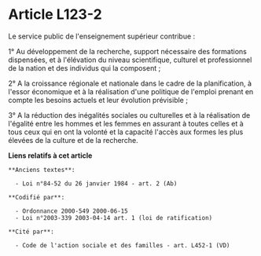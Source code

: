 # Article L123-2

Le service public de l'enseignement supérieur contribue :

1° Au développement de la recherche, support nécessaire des formations dispensées, et à l'élévation du niveau scientifique,
culturel et professionnel de la nation et des individus qui la composent ;

2° A la croissance régionale et nationale dans le cadre de la planification, à l'essor économique et à la réalisation d'une
politique de l'emploi prenant en compte les besoins actuels et leur évolution prévisible ;

3° A la réduction des inégalités sociales ou culturelles et à la réalisation de l'égalité entre les hommes et les femmes en
assurant à toutes celles et à tous ceux qui en ont la volonté et la capacité l'accès aux formes les plus élevées de la
culture et de la recherche.

**Liens relatifs à cet article**

	**Anciens textes**:

	  - Loi n°84-52 du 26 janvier 1984 - art. 2 (Ab)

	**Codifié par**:

	  - Ordonnance 2000-549 2000-06-15
	  - Loi n°2003-339 2003-04-14 art. 1 (loi de ratification)

	**Cité par**:

	  - Code de l'action sociale et des familles - art. L452-1 (VD)
